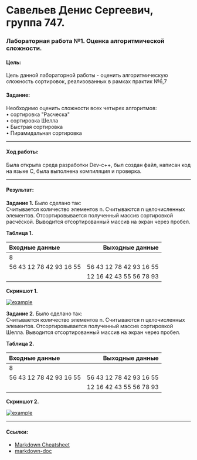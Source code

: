 # Савельев Денис Сергеевич, группа 747. #
### Лабораторная работа №1. Оценка алгоритмической сложности. ###
#### Цель: ####  
Цель данной лабораторной работы - оценить алгоритмическую сложность сортировок, реализованных в рамках практик №6,7  
#### Задание: ####  
Необходимо оценить сложности всех четырех алгоритмов:   
• сортировка "Расческа"  
• сортировка Шелла  
• Быстрая сортировка  
• Пирамидальная сортировка


___
#### Ход работы: ####
   Была открыта среда разработки Dev-c++, был создан файл, написан код на языке С, была выполнена компиляция и проверка.

___
#### Результат: ####
  **Задание 1.** Было сделано так:  
  Считывается количество	элементов n. Считываются	n	целочисленных	элементов. Отсортировывается	полученный	массив	сортировкой	расчёской. Выводится	отсортированный	массив	на	экран	через	пробел.

  
  **Таблица 1.**
  
| Входные данные | Выходные данные |
| :------------- | --------------: |
|8 |  |
|  56 43 12 78 42 93 16 55 |  56 43 12 78 42 93 16 55  |
|   |  12 16 42 43 55 56 78 93 |

  
  **Скриншот 1.**
  
[![example](https://pp.userapi.com/c854524/v854524756/15417/QpWjHRDv7Zk.jpg)](пример1)  
    
   **Задание 2.** Было сделано так:  
  Считывается количество	элементов n. Считываются	n	целочисленных	элементов. Отсортировывается	полученный	массив	сортировкой	Шелла. Выводится	отсортированный	массив	на	экран	через	пробел.
  
  **Таблица 2.**
  
| Входные данные | Выходные данные |
| :------------- | --------------: |
|8 |  |
|  56 43 12 78 42 93 16 55 |  56 43 12 78 42 93 16 55  |
|   |  12 16 42 43 55 56 78 93 |

  
  **Скриншот 2.**
  
[![example](https://pp.userapi.com/c854524/v854524756/1541e/QuDWPVBUEbI.jpg)](пример2)  
  
___
#### Ссылки: ####  
- [Markdown Cheatsheet](https://github.com/adam-p/markdown-here/wiki/Markdown-Cheatsheet)
- [markdown-doc](https://github.com/OlgaVlasova/markdown-doc/blob/master/README.md#Parag)
